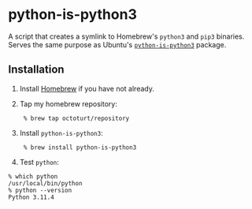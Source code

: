 # python-is-python3

A script that creates a symlink to Homebrew's `python3` and `pip3` binaries. Serves the same purpose as Ubuntu's [`python-is-python3`](https://packages.ubuntu.com/focal/python-is-python3) package.

## Installation
1. Install [Homebrew](https://docs.brew.sh/Installation) if you have not already.
2. Tap my homebrew repository:

        % brew tap octoturt/repository
              
3. Install `python-is-python3`: 

        % brew install python-is-python3
        
4. Test `python`:

```
% which python
/usr/local/bin/python
% python --version
Python 3.11.4
```